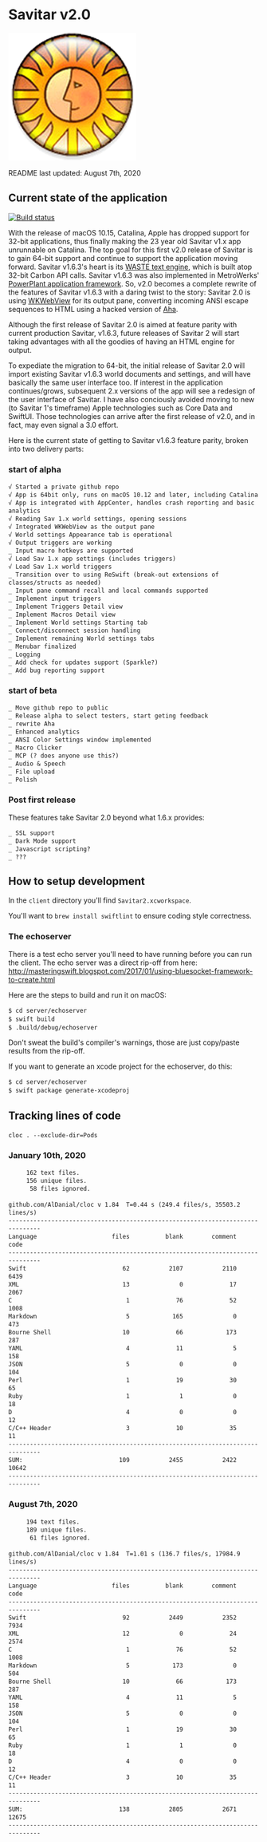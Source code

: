 # Savitar v2.0 #

![](client/Savitar2/Assets.xcassets/AppIcon.appiconset/icon_256x256.png)


README last updated: August 7th, 2020

## Current state of the application

[![Build status](https://build.appcenter.ms/v0.1/apps/eab29aae-547c-410b-a125-2ac600f31778/branches/master/badge)](https://appcenter.ms)

With the release of macOS 10.15, Catalina, Apple has dropped support for 32-bit applications, thus finally making the 23 year old Savitar v1.x app unrunnable on Catalina. The top goal for this first v2.0 release of Savitar is to gain 64-bit support and continue to support the application moving forward. Savitar v1.6.3's heart is its [WASTE text engine](https://en.wikipedia.org/wiki/WASTE_text_engine), which is built atop 32-bit Carbon API calls. Savitar v1.6.3 was also implemented in MetroWerks' [PowerPlant application framework](https://en.wikipedia.org/wiki/PowerPlant). So, v2.0 becomes a complete rewrite of the features of Savitar v1.6.3 with a daring twist to the story: Savitar 2.0 is using [WKWebView](https://developer.apple.com/documentation/webkit/wkwebview) for its output pane, converting incoming ANSI escape sequences to HTML using a hacked version of [Aha](https://github.com/theZiz/aha). 

Although the first release of Savitar 2.0 is aimed at feature parity with current production Savitar, v1.6.3, future releases of Savitar 2 will start taking advantages with all the goodies of having an HTML engine for output.

To expediate the migration to 64-bit, the initial release of Savitar 2.0 will import existing Savitar v1.6.3 world documents and settings, and will have basically the same user interface too. If interest in the application continues/grows, subsequent 2.x versions of the app will see a redesign of the user interface of Savitar. I have also conciously avoided moving to new (to Savitar 1's timeframe) Apple technologies such as Core Data and SwiftUI. Those technologies can arrive after the first release of v2.0, and in fact, may even signal a 3.0 effort.

Here is the current state of getting to Savitar v1.6.3 feature parity, broken into two delivery parts:

### start of alpha

```
√ Started a private github repo
√ App is 64bit only, runs on macOS 10.12 and later, including Catalina
√ App is integrated with AppCenter, handles crash reporting and basic analytics
√ Reading Sav 1.x world settings, opening sessions
√ Integrated WKWebView as the output pane
√ World settings Appearance tab is operational
√ Output triggers are working
_ Input macro hotkeys are supported
√ Load Sav 1.x app settings (includes triggers)
√ Load Sav 1.x world triggers
_ Transition over to using ReSwift (break-out extensions of classes/structs as needed)
_ Input pane command recall and local commands supported
_ Implement input triggers
_ Implement Triggers Detail view
_ Implement Macros Detail view
_ Implement World settings Starting tab
_ Connect/disconnect session handling
_ Implement remaining World settings tabs
_ Menubar finalized
_ Logging
_ Add check for updates support (Sparkle?)
_ Add bug reporting support
```

### start of beta

```
_ Move github repo to public
_ Release alpha to select testers, start geting feedback
_ rewrite Aha
_ Enhanced analytics
_ ANSI Color Settings window implemented
_ Macro Clicker
_ MCP (? does anyone use this?)
_ Audio & Speech
_ File upload
_ Polish
```

### Post first release

These features take Savitar 2.0 beyond what 1.6.x provides:

```
_ SSL support
_ Dark Mode support
_ Javascript scripting?
_ ???
```

## How to setup development ##

In the `client` directory you'll find `Savitar2.xcworkspace`. 

You'll want to `brew install swiftlint` to ensure coding style correctness.

### The echoserver

There is a test echo server you'll need to have running before you can run the client. The echo server was a direct rip-off from here:
http://masteringswift.blogspot.com/2017/01/using-bluesocket-framework-to-create.html

Here are the steps to build and run it on macOS:

```bash
$ cd server/echoserver
$ swift build
$ .build/debug/echoserver
```

Don't sweat the build's compiler's warnings, those are just copy/paste results from the rip-off.

If you want to generate an xcode project for the echoserver, do this:

```bash
$ cd server/echoserver
$ swift package generate-xcodeproj
```


## Tracking lines of code

`cloc . --exclude-dir=Pods`

### January 10th, 2020

```
     162 text files.
     156 unique files.                                          
      58 files ignored.

github.com/AlDanial/cloc v 1.84  T=0.44 s (249.4 files/s, 35503.2 lines/s)
-------------------------------------------------------------------------------
Language                     files          blank        comment           code
-------------------------------------------------------------------------------
Swift                           62           2107           2110           6439
XML                             13              0             17           2067
C                                1             76             52           1008
Markdown                         5            165              0            473
Bourne Shell                    10             66            173            287
YAML                             4             11              5            158
JSON                             5              0              0            104
Perl                             1             19             30             65
Ruby                             1              1              0             18
D                                4              0              0             12
C/C++ Header                     3             10             35             11
-------------------------------------------------------------------------------
SUM:                           109           2455           2422          10642
-------------------------------------------------------------------------------
```


### August 7th, 2020

```
     194 text files.
     189 unique files.                                          
      61 files ignored.

github.com/AlDanial/cloc v 1.84  T=1.01 s (136.7 files/s, 17984.9 lines/s)
-------------------------------------------------------------------------------
Language                     files          blank        comment           code
-------------------------------------------------------------------------------
Swift                           92           2449           2352           7934
XML                             12              0             24           2574
C                                1             76             52           1008
Markdown                         5            173              0            504
Bourne Shell                    10             66            173            287
YAML                             4             11              5            158
JSON                             5              0              0            104
Perl                             1             19             30             65
Ruby                             1              1              0             18
D                                4              0              0             12
C/C++ Header                     3             10             35             11
-------------------------------------------------------------------------------
SUM:                           138           2805           2671          12675
-------------------------------------------------------------------------------
```